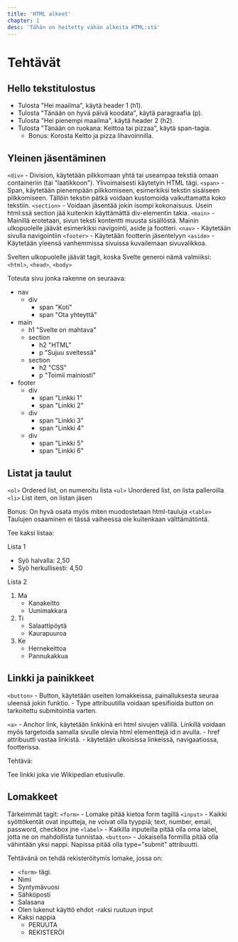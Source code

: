 ```yaml
---
title: 'HTML alkeet'
chapter: 1
desc: 'Tähän on heitetty vähän alkeita HTML:stä'
---
```


# Tehtävät

## Hello tekstitulostus

- Tulosta "Hei maailma", käytä header 1 (h1).
- Tulosta "Tänään on hyvä päivä koodata", käytä paragraafia (p).
- Tulosta "Hei pienempi maailma", käytä header 2 (h2).
- Tulosta "Tänään on ruokana: Keittoa tai pizzaa", käytä span-tagia.
    - Bonus: Korosta Keitto ja pizza lihavoinnilla.

## Yleinen jäsentäminen
    
`<div>` - Division, käytetään pilkkomaan yhtä tai useampaa tekstiä omaan containeriin (tai "laatikkoon"). Ylivoimaisesti käytetyin HTML tägi.
`<span>` - Span, käytetään pienempään pilkkomiseen, esimerkiksi tekstin sisäiseen pilkkomiseen. Tällöin tekstin pätkä voidaan kustomoida vaikuttamatta koko tekstiin.
`<section>` - Voidaan jäsentää jokin isompi kokonaisuus. Usein html:ssä section jää kuitenkin käyttämättä div-elementin takia.
`<main>` - Mainillä erotetaan, sivun teksti kontentti muusta sisällöstä. Mainin ulkopuolelle jäävät esimerkiksi navigointi, aside ja footteri.
`<nav>` - Käytetään sivulla navigointiin
`<footer>` - Käytetään footterin jäsentelyyn
`<aside>` - Käytetään yleensä vanhemmissa sivuissa kuvailemaan sivuvalikkoa.

Svelten ulkopuolelle jäävät tagit, koska Svelte generoi nämä valmiiksi:
`<html>`, `<head>`, `<body>`

Toteuta sivu jonka rakenne on seuraava:

- nav
    - div
        - span
            "Koti"
        - span
            "Ota yhteyttä"
- main
    - h1
        "Svelte on mahtava"
    - section
        - h2
            "HTML"
        - p
            "Sujuu sveltessä"
    - section
        - h2
            "CSS"
        - p
            "Toimii mainiosti"
- footer
    - div
        - span
            "Linkki 1"
        - span
            "Linkki 2"
    - div
        - span
            "Linkki 3"
        - span
            "Linkki 4"
    - div
        - span
            "Linkki 5"
        - span
            "Linkki 6"

## Listat ja taulut

`<ol>` Ordered list, on numeroitu lista
`<ul>` Unordered list, on lista palleroilla
`<li>` List item, on listan jäsen

Bonus: On hyvä osata myös miten muodostetaan html-tauluja `<table>`
Taulujen osaaminen ei tässä vaiheessa ole kuitenkaan välttämätöntä.

Tee kaksi listaa:

Lista 1
* Syö halvalla: 2,50
* Syö herkullisesti: 4,50

Lista 2
1. Ma
    * Kanakeitto
    * Uunimakkara
2. Ti
    * Salaattipöytä
    * Kaurapuuroa
3. Ke
    * Hernekeittoa
    * Pannukakkua

## Linkki ja painikkeet

`<button>`    - Button, käytetään useiten lomakkeissa, painalluksesta seuraa uleensä jokin funktio.
            - Type attribuutilla voidaan spesifioida button on tarkoitettu submitointia varten.
    
`<a>`          - Anchor link, käytetään linkkinä eri html sivujen välillä. Linkillä voidaan myös targetoida samalla sivulle olevia html elementtejä id:n avulla.
            - href attribuutti vastaa linkistä.
            - käytetään ulkoisissa linkeissä, navigaatiossa, footterissa.

Tehtävä:

Tee linkki joka vie Wikipedian etusivulle.

## Lomakkeet

Tärkeimmät tagit:
`<form>` - Lomake pitää kietoa form tagillä
`<input>` - Kaikki syöttökentät ovat inputteja, ne voivat olla tyyppiä; text, number, email, password, checkbox jne
`<label>` - Kaikilla inputeilla pitää olla oma label, jotta ne on mahdollista tunnistaa.
`<button>` - Jokaisella formilla pitää olla vähintään yksi nappi. Napissa pitää olla type="submit" attribuutti.

Tehtävänä on tehdä rekisteröitymis lomake, jossa on:
- `<form>` tägi.
- Nimi
- Syntymävuosi
- Sähköposti
- Salasana
- Olen lukenut käyttö ehdot -raksi ruutuun input
- Kaksi nappia
    - PERUUTA
    - REKISTERÖI